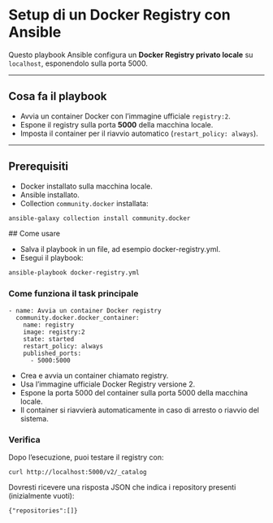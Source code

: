 # Setup di un Docker Registry con Ansible

Questo playbook Ansible configura un **Docker Registry privato locale** su `localhost`, esponendolo sulla porta 5000.

---

## Cosa fa il playbook

- Avvia un container Docker con l’immagine ufficiale `registry:2`.
- Espone il registry sulla porta **5000** della macchina locale.
- Imposta il container per il riavvio automatico (`restart_policy: always`).

---

## Prerequisiti

- Docker installato sulla macchina locale.
- Ansible installato.
- Collection `community.docker` installata:

```bash
ansible-galaxy collection install community.docker
```
## Come usare

- Salva il playbook in un file, ad esempio docker-registry.yml.
- Esegui il playbook:

```bash
ansible-playbook docker-registry.yml
```

### Come funziona il task principale
```
- name: Avvia un container Docker registry
  community.docker.docker_container:
    name: registry
    image: registry:2
    state: started
    restart_policy: always
    published_ports:
      - 5000:5000
```
- Crea e avvia un container chiamato registry.
- Usa l’immagine ufficiale Docker Registry versione 2.
- Espone la porta 5000 del container sulla porta 5000 della macchina locale.
- Il container si riavvierà automaticamente in caso di arresto o riavvio del sistema.

### Verifica

Dopo l’esecuzione, puoi testare il registry con:
```
curl http://localhost:5000/v2/_catalog
```

Dovresti ricevere una risposta JSON che indica i repository presenti (inizialmente vuoti):
```
{"repositories":[]}
```
